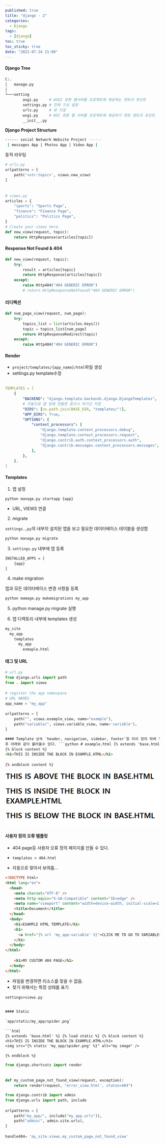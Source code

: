 ```yaml
---
published: true
title: "django - 2"
categories:
  - Django
tags:
  - [django]
toc: true
toc_sticky: true
date: "2022-07-24 21:00"
---
```


#### Django Tree

```bash
C:.
│   manage.py
│
└───setting
        asgi.py     # ASGI 호환 웹서버를 프로젝트에 제공하는 엔트리 포인트
        settings.py # 전체 구성 설정
        urls.py     # 뷰 지정
        wsgi.py     # WSI 호환 웹 서버를 프로젝트에 제공하기 위한 엔트리 포인트
        __init__.py
```

**Django Project Structure**

```bash
------ social Network Website Project ------
 | messages App | Photos App | Video App |
```

동적 라우팅

```python
# urls.py
urlpatterns = [
    path('<str:topic>', views.new_view)
]


# views.py
articles = {
    "sports": "Sports Page",
    "finance": "Finance Page",
    "politics": "Politics Page",
}
# Create your views here.
def new_view(request, topic):
    return HttpResponse(articles[topic])
```

#### Response Not Found & 404

```python
def new_view(request, topic):
    try:
        result = articles[topic]
        return HttpResponse(articles[topic])
    except:
        raise Http404("404 GENERIC ERROR")
        # return HttpReseponseNotFound("404 GENERIC ERROR")
```

#### 리디렉션

```python
def num_page_view(request, num_page):
    try:
        topics_list = list(articles.keys())
        topic = topics_list[num_page]
        return HttpResponseRedirect(topic)
    except:
        raise Http404("404 GENERIC ERROR")
```

#### Render

- `project/templates/{app_name}/html`파일 생성
- settings.py template수정

```yaml

TEMPLATES = [
    {
        "BACKEND": "django.template.backends.django.DjangoTemplates",
        # 자동으로 앱 및에 만들면 찾으나 여기선 지정
        "DIRS": [os.path.join(BASE_DIR, "templates/")],
        "APP_DIRS": True,
        "OPTIONS": {
            "context_processors": [
                "django.template.context_processors.debug",
                "django.template.context_processors.request",
                "django.contrib.auth.context_processors.auth",
                "django.contrib.messages.context_processors.messages",
            ],
        },
    },
]
```

#### Templates

1. 앱 설정

```bash
python manage.py startapp {app}
```

- URL, VIEWS 연결

2. migrate

`settings.,py`의 내부의 설치된 앱을 보고 필요한 데이터베이스 테이블을 생성함

```bash
python manage.py migrate
```

3. `settings.py` 내부에 앱 등록

```bash
INSTALLED_APPS = [
	{app}
]
```

4. make migration

앱과 모든 데이터베이스 변경 사항을 등록

```bash
python mamage.py makemigrations my_app
```

5. python manage.py migrate 실행

6. 앱 디렉토리 내부에 templates 생성

```bash
my_site
  my_app
    templates
      my_app
        exmaple.html
```

#### 태그 및 URL

```python
# url.py
from django.urls import path
from . import views

# register the app namespace
# URL NAMES
app_name = "my_app"

urlpatterns = [
	path("", views.example_view, name="example"),
    path("variable/", views.variable_view, name='variable'),
]
```

````html
#### Template 상속 `header, navigation, sidebar, footer`등 미리 정의 하여 구성한
후 아래와 같이 불러올수 있다. ```python # example.html {% extends 'base.html' %}
{% block content %}
<h1>THIS IS INSIDE THE BLOCK IN EXAMPLE.HTML</h1>

{% endblock content %}
````

![image-20220726124202288](../../../assets/images/posts/2022-07-24-post-django-2/image-20220726124202288.png)

#### 사용자 정의 오류 템플릿

- 404 page등 사용자 오류 정의 페이지를 만들 수 있다.

- `templates > 404.html`
- 자동으로 찾아서 보여줌...

```html
<!DOCTYPE html>
<html lang="en">
  <head>
    <meta charset="UTF-8" />
    <meta http-equiv="X-UA-Compatible" content="IE=edge" />
    <meta name="viewport" content="width=device-width, initial-scale=1.0" />
    <title>Document</title>
  </head>
  <body>
    <h1>EXAMPLE HTML TEMPLATE</h1>
    <h1>
      <a href="{% url 'my_app:variable' %}">CLICK ME TO GO TO VARIABLE</a>
    </h1>
  </body>
</html>

    <h1>MY CUSTOM 404 PAGE</h1>
  </body>
</html>
```

- 파일을 변경하면 리소스를 찾을 수 없음.
- 찾기 위해서는 특정 상태를 표기

`settings>views.py`

````

#### Static

`app/static/my_app/spider.png`

```html
{% extends 'base.html' %} {% load static %} {% block content %}
<h1>THIS IS INSIDE THE BLOCK IN EXAMPLE.HTML</h1>
<img src="{% static 'my_app/spider.png' %}" alt="my image" />

{% endblock %}
````

```python
from django.shortcuts import render


def my_custom_page_not_found_view(request, exception):
    return render(request, "error_view.html', status=404")
```

```python
from django.contrib import admin
from django.urls import path, include

urlpatterns = [
    path("my_app/", include("my_app.urls")),
    path("admin/", admin.site.urls),
]

handle404= 'my_site.views.my_custom_page_not_found_view'
```
